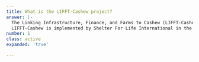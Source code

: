 ```yaml
---
title: What is the LIFFT-Cashew project?
answer: |-
  The Linking Infrastructure, Finance, and Farms to Cashew (LIFFT-Cashew) is a sub-regional project launched in 2017 to enhance the production and trade of cashews in local and international markets.
  LIFFT-Cashew is implemented by Shelter For Life International in the Senegal, The Gambia, and Guinea-Bissau cashew production zone (SeGaBi Zone), with funding from the United States Department of Agriculture.
number: 1
class: active
expanded: 'true'

---
```

